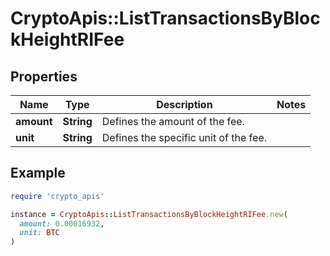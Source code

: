 # CryptoApis::ListTransactionsByBlockHeightRIFee

## Properties

| Name | Type | Description | Notes |
| ---- | ---- | ----------- | ----- |
| **amount** | **String** | Defines the amount of the fee. |  |
| **unit** | **String** | Defines the specific unit of the fee. |  |

## Example

```ruby
require 'crypto_apis'

instance = CryptoApis::ListTransactionsByBlockHeightRIFee.new(
  amount: 0.00016932,
  unit: BTC
)
```

